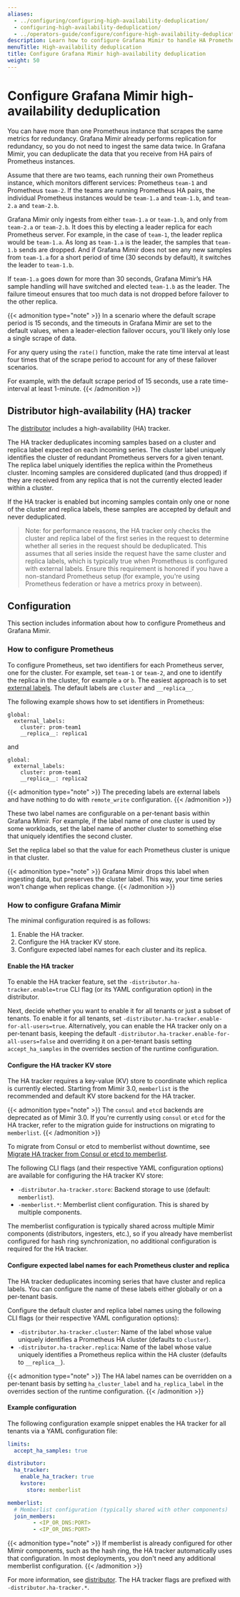 ```yaml
---
aliases:
  - ../configuring/configuring-high-availability-deduplication/
  - configuring-high-availability-deduplication/
  - ../operators-guide/configure/configure-high-availability-deduplication/
description: Learn how to configure Grafana Mimir to handle HA Prometheus server deduplication.
menuTitle: High-availability deduplication
title: Configure Grafana Mimir high-availability deduplication
weight: 50
---
```


# Configure Grafana Mimir high-availability deduplication

You can have more than one Prometheus instance that scrapes the same metrics for redundancy. Grafana Mimir already performs replication for redundancy,
so you do not need to ingest the same data twice. In Grafana Mimir, you can deduplicate the data that you receive from HA pairs of Prometheus instances.

Assume that there are two teams, each running their own Prometheus instance, which monitors different services: Prometheus `team-1` and Prometheus `team-2`.
If the teams are running Prometheus HA pairs, the individual Prometheus instances would be `team-1.a` and `team-1.b`, and `team-2.a` and `team-2.b`.

Grafana Mimir only ingests from either `team-1.a` or `team-1.b`, and only from `team-2.a` or `team-2.b`. It does this by electing a leader replica for each
Prometheus server. For example, in the case of `team-1`, the leader replica would be `team-1.a`. As long as `team-1.a` is the leader, the samples
that `team-1.b` sends are dropped. And if Grafana Mimir does not see any new samples from `team-1.a` for a short period of time (30 seconds by default), it switches the leader to `team-1.b`.

If `team-1.a` goes down for more than 30 seconds, Grafana Mimir’s HA sample handling will have switched and elected `team-1.b` as the leader. The failure
timeout ensures that too much data is not dropped before failover to the other replica.

{{< admonition type="note" >}}
In a scenario where the default scrape period is 15 seconds, and the timeouts in Grafana Mimir are set to the default values,
when a leader-election failover occurs, you'll likely only lose a single scrape of data.

For any query using the `rate()` function, make the rate time interval
at least four times that of the scrape period to account for any of these failover scenarios.

For example, with the default scrape period of 15 seconds, use a rate time-interval at least 1-minute.
{{< /admonition >}}

## Distributor high-availability (HA) tracker

The [distributor](/docs/mimir/<MIMIR_VERSION>/references/architecture/components/distributor/) includes a high-availability (HA) tracker.

The HA tracker deduplicates incoming samples based on a cluster and replica label expected on each incoming series.
The cluster label uniquely identifies the cluster of redundant Prometheus servers for a given tenant.
The replica label uniquely identifies the replica within the Prometheus cluster.
Incoming samples are considered duplicated (and thus dropped) if they are received from any replica that is not the currently elected leader within a cluster.

If the HA tracker is enabled but incoming samples contain only one or none of the cluster and replica labels, these samples are accepted by default and never deduplicated.

> Note: for performance reasons, the HA tracker only checks the cluster and replica label of the first series in the request to determine whether all series in the request should be deduplicated. This assumes that all series inside the request have the same cluster and replica labels, which is typically true when Prometheus is configured with external labels. Ensure this requirement is honored if you have a non-standard Prometheus setup (for example, you're using Prometheus federation or have a metrics proxy in between).

## Configuration

This section includes information about how to configure Prometheus and Grafana Mimir.

### How to configure Prometheus

To configure Prometheus, set two identifiers for each Prometheus server, one for the cluster. For example, set `team-1` or `team-2`, and one to identify the replica in the cluster, for example `a` or `b`.
The easiest approach is to set [external labels](https://prometheus.io/docs/prometheus/latest/configuration/configuration/). The default labels are `cluster` and `__replica__`.

The following example shows how to set identifiers in Prometheus:

```
global:
  external_labels:
    cluster: prom-team1
    __replica__: replica1
```

and

```
global:
  external_labels:
    cluster: prom-team1
    __replica__: replica2
```

{{< admonition type="note" >}}
The preceding labels are external labels and have nothing to do with `remote_write` configuration.
{{< /admonition >}}

These two label names are configurable on a per-tenant basis within Grafana Mimir. For example, if the label name of one cluster is used by
some workloads, set the label name of another cluster to something else that uniquely identifies the second cluster.

Set the replica label so that the value for each Prometheus cluster is unique in that cluster.

{{< admonition type="note" >}}
Grafana Mimir drops this label when ingesting data, but preserves the cluster label. This way, your time series won't change when replicas change.
{{< /admonition >}}

### How to configure Grafana Mimir

The minimal configuration required is as follows:

1. Enable the HA tracker.
1. Configure the HA tracker KV store.
1. Configure expected label names for each cluster and its replica.

#### Enable the HA tracker

To enable the HA tracker feature, set the `-distributor.ha-tracker.enable=true` CLI flag (or its YAML configuration option) in the distributor.

Next, decide whether you want to enable it for all tenants or just a subset of tenants.
To enable it for all tenants, set `-distributor.ha-tracker.enable-for-all-users=true`.
Alternatively, you can enable the HA tracker only on a per-tenant basis, keeping the default `-distributor.ha-tracker.enable-for-all-users=false` and overriding it on a per-tenant basis setting `accept_ha_samples` in the overrides section of the runtime configuration.

#### Configure the HA tracker KV store

The HA tracker requires a key-value (KV) store to coordinate which replica is currently elected.
Starting from Mimir 3.0, `memberlist` is the recommended and default KV store backend for the HA tracker.

{{< admonition type="note" >}}
The `consul` and `etcd` backends are deprecated as of Mimir 3.0. If you're currently using `consul` or `etcd` for the HA tracker, refer to the migration guide for instructions on migrating to `memberlist`.
{{< /admonition >}}

To migrate from Consul or etcd to memberlist without downtime, see [Migrate HA tracker from Consul or etcd to memberlist](migrate-ha-tracker-to-memberlist/).

The following CLI flags (and their respective YAML configuration options) are available for configuring the HA tracker KV store:

- `-distributor.ha-tracker.store`: Backend storage to use (default: `memberlist`).
- `-memberlist.*`: Memberlist client configuration. This is shared by multiple components.

The memberlist configuration is typically shared across multiple Mimir components (distributors, ingesters, etc.), so if you already have memberlist configured for hash ring synchronization, no additional configuration is required for the HA tracker.

#### Configure expected label names for each Prometheus cluster and replica

The HA tracker deduplicates incoming series that have cluster and replica labels.
You can configure the name of these labels either globally or on a per-tenant basis.

Configure the default cluster and replica label names using the following CLI flags (or their respective YAML configuration options):

- `-distributor.ha-tracker.cluster`: Name of the label whose value uniquely identifies a Prometheus HA cluster (defaults to `cluster`).
- `-distributor.ha-tracker.replica`: Name of the label whose value uniquely identifies a Prometheus replica within the HA cluster (defaults to `__replica__`).

{{< admonition type="note" >}}
The HA label names can be overridden on a per-tenant basis by setting `ha_cluster_label` and `ha_replica_label` in the overrides section of the runtime configuration.
{{< /admonition >}}

#### Example configuration

The following configuration example snippet enables the HA tracker for all tenants via a YAML configuration file:

```yaml
limits:
  accept_ha_samples: true

distributor:
  ha_tracker:
    enable_ha_tracker: true
    kvstore:
      store: memberlist

memberlist:
  # Memberlist configuration (typically shared with other components)
  join_members:
        - <IP_OR_DNS:PORT>
        - <IP_OR_DNS:PORT>
```

{{< admonition type="note" >}}
If memberlist is already configured for other Mimir components, such as the hash ring, the HA tracker automatically uses that configuration. In most deployments, you don't need any additional memberlist configuration.
{{< /admonition >}}

For more information, see [distributor](../configuration-parameters/#distributor). The HA tracker flags are prefixed with `-distributor.ha-tracker.*`.
